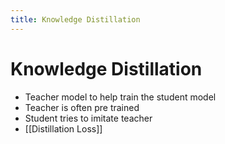 ```yaml
---
title: Knowledge Distillation
---
```


# Knowledge Distillation
- Teacher model to help train the student model
- Teacher is often pre trained
- Student tries to imitate teacher
- [[Distillation Loss]]






































